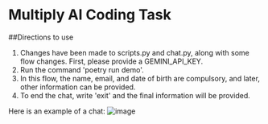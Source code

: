 # Multiply AI Coding Task

##Directions to use

1. Changes have been made to scripts.py and chat.py, along with some flow changes. First, please provide a GEMINI_API_KEY.
2. Run the command 'poetry run demo'.
3. In this flow, the name, email, and date of birth are compulsory, and later, other information can be provided.
4. To end the chat, write 'exit' and the final information will be provided.

Here is an example of a chat:
![image](https://github.com/user-attachments/assets/0a7c221d-da3d-4cbf-85a7-6fb4705da7ee)
